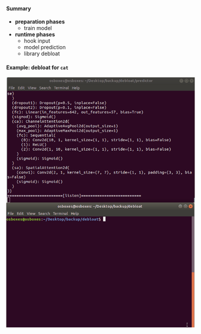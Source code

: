 
#### Summary
- **preparation phases**
    - train model
- **runtime phases**
    - hook input
    - model prediction
    - library debloat

#### Example: debloat for `cat`
![](./imgs/example.gif)